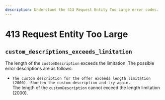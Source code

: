 ```yaml
---
description: Understand the 413 Request Entity Too Large error codes.
---
```


# 413 Request Entity Too Large

## `custom_descriptions_exceeds_limitation`

The length of the `customDescription` exceeds the limitation. The possible error descriptions are as follows:

* `The custom description for the offer exceeds length limitation (2000). Shorten the custom description and try again.`\
  The length of the `customDescription` cannot exceed the length limitation (2000).
